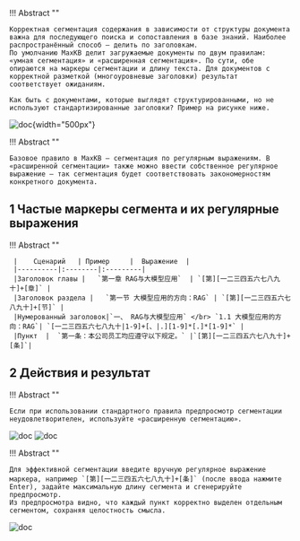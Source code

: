 !!! Abstract ""

    Корректная сегментация содержания в зависимости от структуры документа важна для последующего поиска и сопоставления в базе знаний. Наиболее распространённый способ — делить по заголовкам.
    По умолчанию MaxKB делит загружаемые документы по двум правилам: «умная сегментация» и «расширенная сегментация». По сути, обе опираются на маркеры сегментации и длину текста. Для документов с корректной разметкой (многоуровневые заголовки) результат соответствует ожиданиям. 

    Как быть с документами, которые выглядят структурированными, но не используют стандартизированные заголовки? Пример на рисунке ниже.

![doc](../img/FAQ/doc_split.png){width="500px"}

!!! Abstract ""

    Базовое правило в MaxKB — сегментация по регулярным выражениям. В «расширенной сегментации» также можно ввести собственное регулярное выражение — так сегментация будет соответствовать закономерностям конкретного документа.

## 1 Частые маркеры сегмента и их регулярные выражения

!!! Abstract ""
    
     |    Сценарий   | Пример     |  Выражение  | 
     |----------|:--------|:---------|
     |Заголовок главы |   `第一章 RAG与大模型应用`  | `[第][一二三四五六七八九十]+[章]` |
     |Заголовок раздела |   `第一节 大模型应用的方向：RAG` | `[第][一二三四五六七八九十]+[节]` |
     |Нумерованный заголовок|`一、 RAG与大模型应用` </br> `1.1 大模型应用的方向：RAG`| `[一二三四五六七八九十|1-9]+[、|.][1-9]*[.]*[1-9]*` |
     |Пункт  |  `第一条：本公司员工均应遵守以下规定。` |`[第][一二三四五六七八九十]+[条]`|

## 2 Действия и результат
    
!!! Abstract ""

    Если при использовании стандартного правила предпросмотр сегментации неудовлетворителен, используйте «расширенную сегментацию».
![doc](../img/FAQ/doc_default_split.png)
![doc](../img/FAQ/doc_advance_split.png)


!!! Abstract ""

    Для эффективной сегментации введите вручную регулярное выражение маркера, например `[第][一二三四五六七八九十]+[条]` (после ввода нажмите Enter), задайте максимальную длину сегмента и сгенерируйте предпросмотр.
    Из предпросмотра видно, что каждый пункт корректно выделен отдельным сегментом, сохраняя целостность смысла.

![doc](../img/FAQ/doc_re_split.png)
    
    
    
    


